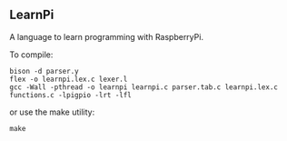 ## LearnPi

A language to learn programming with RaspberryPi.

To compile:
```
bison -d parser.y
flex -o learnpi.lex.c lexer.l
gcc -Wall -pthread -o learnpi learnpi.c parser.tab.c learnpi.lex.c functions.c -lpigpio -lrt -lfl
```

or use the make utility:
```
make
```